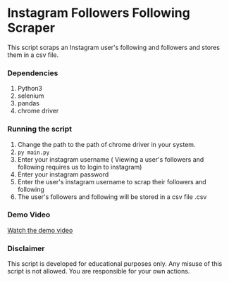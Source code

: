 # Instagram Followers Following Scraper
This script scraps an Instagram user's following and followers and stores them in a csv file.

### Dependencies
1. Python3
1. selenium
1. pandas
1. chrome driver

### Running the script
1. Change the path to the path of chrome driver in your system.
1.  `py main.py`
1. Enter your instagram username ( Viewing a user's followers and following requires us to login to instagram)
1. Enter your instagram password
1. Enter the user's instagram username to scrap their followers and following
1. The user's followers and following will be stored in a csv file <username>.csv

### Demo Video
[Watch the demo video](https://www.google.com/)

### Disclaimer
This script is developed for educational purposes only. Any misuse of this script is not allowed. You are responsible for your own actions.
